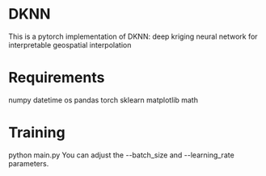 # DKNN
This is a pytorch implementation of DKNN: deep kriging neural network for interpretable geospatial interpolation

# Requirements
numpy
datetime
os
pandas
torch
sklearn
matplotlib
math

# Training
python main.py  You can  adjust the --batch_size and --learning_rate parameters.


